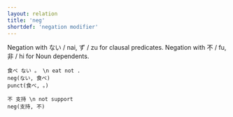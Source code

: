 ```yaml
---
layout: relation
title: 'neg'
shortdef: 'negation modifier'
---
```


Negation with ない / nai, ず / zu for clausal predicates.
Negation with 不 / fu, 非 / hi for Noun dependents.

~~~ sdparse
食べ ない 。 \n eat not .
neg(ない, 食べ)
punct(食べ, 。)
~~~

~~~ sdparse
不 支持 \n not support
neg(支持, 不)
~~~
